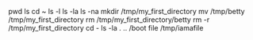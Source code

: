 pwd
ls
cd ~
ls -l
ls -la
ls -na
mkdir /tmp/my_first_directory
mv /tmp/betty /tmp/my_first_directory
rm /tmp/my_first_directory/betty
rm -r /tmp/my_first_directory
cd -
ls -la . .. /boot
file /tmp/iamafile
